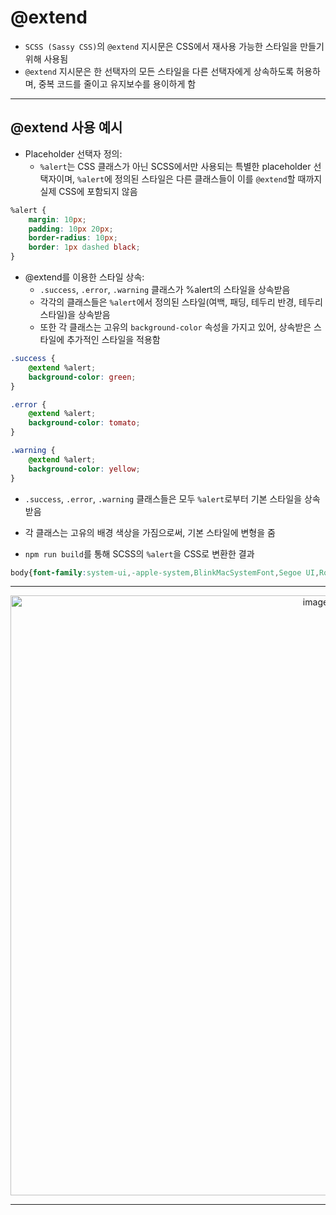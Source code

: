 # @extend

* `SCSS (Sassy CSS)`의 `@extend` 지시문은 CSS에서 재사용 가능한 스타일을 만들기 위해 사용됨
* `@extend` 지시문은 한 선택자의 모든 스타일을 다른 선택자에게 상속하도록 허용하며, 중복 코드를 줄이고 유지보수를 용이하게 함

***

## @extend 사용 예시

* Placeholder 선택자 정의:
    * `%alert`는 CSS 클래스가 아닌 SCSS에서만 사용되는 특별한 placeholder 선택자이며, `%alert`에 정의된 스타일은 다른 클래스들이 이를 `@extend`할 때까지 실제 CSS에 포함되지 않음

```CSS
%alert {
    margin: 10px;
    padding: 10px 20px;
    border-radius: 10px;
    border: 1px dashed black;
}
```

* @extend를 이용한 스타일 상속:
    * `.success`, `.error`, `.warning` 클래스가 %alert의 스타일을 상속받음
    * 각각의 클래스들은 `%alert`에서 정의된 스타일(여백, 패딩, 테두리 반경, 테두리 스타일)을 상속받음
    * 또한 각 클래스는 고유의 `background-color` 속성을 가지고 있어, 상속받은 스타일에 추가적인 스타일을 적용함

```CSS
.success {
    @extend %alert;
    background-color: green;
}

.error {
    @extend %alert;
    background-color: tomato;
}

.warning {
    @extend %alert;
    background-color: yellow;
}
```

* `.success`, `.error`, `.warning` 클래스들은 모두 `%alert`로부터 기본 스타일을 상속받음
* 각 클래스는 고유의 배경 색상을 가짐으로써, 기본 스타일에 변형을 줌

* `npm run build`를 통해 SCSS의 `%alert`을 CSS로 변환한 결과

```CSS
body{font-family:system-ui,-apple-system,BlinkMacSystemFont,Segoe UI,Roboto,Oxygen,Ubuntu,Cantarell,Open Sans,Helvetica Neue,sans-serif;padding:60px}.warning,.error,.success{margin:10px;padding:10px 20px;border-radius:10px;border:1px dashed black}.success{background-color:green}.error{background-color:tomato}.warning{background-color:#ff0}
```

***

<p align="center">
<img width="960" alt="image" src="https://github.com/HaeChan-Jeon/study-record-consolidation/assets/146603024/e3d830b0-55b2-47a2-b7a2-0a21e70ee8a6">
</p>

***
